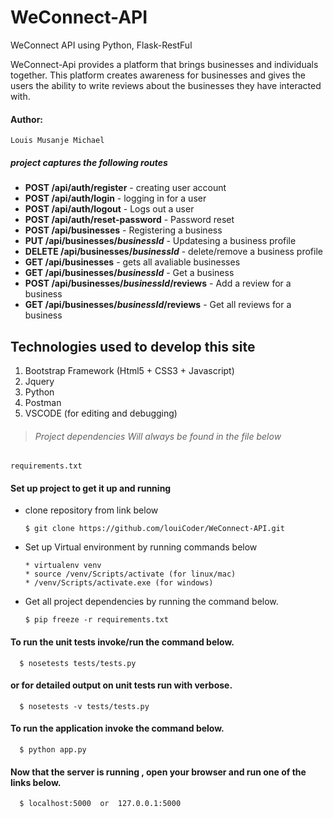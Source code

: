 # WeConnect-API
WeConnect API using Python, Flask-RestFul 

WeConnect-Api provides a platform that brings businesses and individuals together. This platform creates awareness for businesses and gives the users the ability to write reviews about the businesses they have interacted with.

#### Author:
    Louis Musanje Michael

##### project captures the following routes 

* **POST /api/auth/register** - creating user account
* **POST /api/auth/login** - logging in for a user
* **POST /api/auth/logout** - Logs out a user
* **POST /api/auth/reset-password** - Password reset
* **POST /api/businesses** - Registering a business
* **PUT /api/businesses/_businessId_** - Updatesing a business profile
* **DELETE /api/businesses/_businessId_** - delete/remove a business profile
* **GET /api/businesses** - gets all avaliable businesses
* **GET /api/businesses/_businessId_** - Get a business
* **POST /api/businesses/_businessId_/reviews** - Add a review for a business
* **GET /api/businesses/_businessId_/reviews** - Get all reviews for a business


## Technologies used to develop this site
1. Bootstrap Framework (Html5 + CSS3 + Javascript)
2. Jquery
3. Python
4. Postman
5. VSCODE (for editing and debugging)

>###### Project dependencies Will always be found in the file below
    requirements.txt

#### Set up project to get it up and running
* clone repository from link below  
  
      $ git clone https://github.com/louiCoder/WeConnect-API.git
* Set up Virtual environment by running commands below

      * virtualenv venv
      * source /venv/Scripts/activate (for linux/mac)
      * /venv/Scripts/activate.exe (for windows)

* Get all project dependencies by running the command below.

      $ pip freeze -r requirements.txt
      
#### To run the unit tests invoke/run the command below.

      $ nosetests tests/tests.py
#### or for detailed output on unit tests run with verbose.

      $ nosetests -v tests/tests.py
      
#### To run the application invoke the command below.

      $ python app.py
      
 #### Now that the server is running , open your browser and run one of the links below.

      $ localhost:5000  or  127.0.0.1:5000

